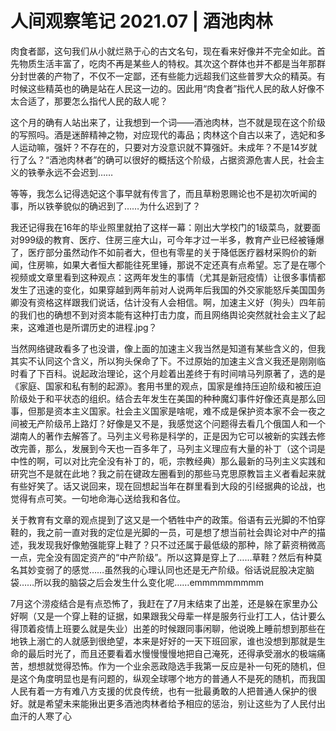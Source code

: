 # 人间观察笔记 2021.07 | 酒池肉林

肉食者鄙，这句我们从小就烂熟于心的古文名句，现在看来好像并不完全如此。首先物质生活丰富了，吃肉不再是某些人的特权。其次这个群体也并不都是当年那群分封世袭的产物了，不仅不一定鄙，还有些能力远超我们这些普罗大众的精英。有时候这些精英也的确是站在人民这一边的。因此用“肉食者”指代人民的敌人好像不太合适了，那要怎么指代人民的敌人呢？

这个月的确有人站出来了，让我想到一个词——酒池肉林，岂不就是现在这个阶级的写照吗。酒是迷醉精神之物，对应现代的毒品；肉林这个自古以来了，选妃和多人运动嘛，强奸？不存在的，只要对方没意识就不算强奸。未成年？不是14岁就行了么？“酒池肉林者”的确可以很好的概括这个阶级，占据资源危害人民，社会主义的铁拳永远不会迟到……

等等，我怎么记得选妃这个事早就有传言了，而且草粉恩赐论也不是初次听闻的事，所以铁拳貌似的确迟到了……为什么迟到了？

我还记得我在16年的毕业照里就拍了这样一幕：刚出大学校门的1级菜鸟，就要面对999级的教育、医疗、住房三座大山，可今年才过一半多，教育产业已经被锤爆了，医疗部分虽然动作不如前者大，但也有零星的关于降低医疗器材采购价的新闻，住房嘛，如果大者恒大都能往死里锤，那说不定还真有点希望。忘了是在哪个视频或文章里看到这种观点：这两年发生的事情（尤其是新冠疫情）让很多事情都发生了迅速的变化，如果穿越到两年前对人说两年后我国的外交家能怒斥美国国务卿没有资格这样跟我们说话，估计没有人会相信。啊，加速主义好（狗头）四年前的我们也的确想不到对资本能有这种打击力度，而且网络舆论突然就社会主义了起来，这难道也是所谓历史的进程.jpg？

当然网络键政看多了也没谱，像上面的加速主义我当然是知道有某些含义的，但我其实不认同这个含义，所以狗头保命了下。不过原始的加速主义含义我还是刚刚临时看了下百科。说起政治理论，这个月趁着出差终于有时间啃马列原著了，选的是《家庭、国家和私有制的起源》。套用书里的观点，国家是维持压迫阶级和被压迫阶级处于和平状态的组织。结合去年发生在美国的种种魔幻事件好像还真是那么回事，但那是资本主义国家。社会主义国家是啥呢，难不成是保护资本家不会一夜之间被无产阶级吊上路灯？好像是又不是，我感觉这个问题得去看几个俄国人和一个湖南人的著作去解答了。马列主义号称是科学的，正是因为它可以被新的实践去修改完善，那么，发展到今天也一百多年了，马列主义理应有大量的补丁（这个词是中性的啊，可以对比完全没有补丁的，呃，宗教经典）那么最新的马列主义实践和研究岂不是就在此地？我之前在键政左圈看到的那些马克思原教旨主义者看起来就有些好笑了。话又说回来，现在回想起当年在群里看到大段的引经据典的论战，也觉得有点可笑。一句地命海心送给我和各位。

关于教育有文章的观点提到了这又是一个牺牲中产的政策。俗语有云光脚的不怕穿鞋的，我之前一直对我的定位是光脚的一员，可是想了想当前社会舆论对中产的描述，我发现我好像勉强能穿上鞋了？只不过还属于最低级的那种，除了薪资稍微高一点，完全没有固定资产的“中产阶级”。所以这算是穿上了……草鞋？然后有种莫名其妙变弱了的感觉……虽然我的心理认同也还是无产阶级。俗话说屁股决定脑袋……所以我的脑袋之后会发生什么变化呢……emmmmmmmmm

7月这个涝疫结合是有点恐怖了，我赶在了7月末结束了出差，还是躲在家里办公好啊（又是一个穿上鞋的证据，如果跟我父母辈一样是服务行业打工人，估计要么得顶着疫情上班要么就是失业）出差的时候跟同事闲聊，他说晚上睡前想到那些在地铁上溺亡的人就感到很绝望，本来是好好的一天下班回家，谁也没想到那就是生命的最后时光了，而且还要看着水慢慢慢慢地把自己淹死，还得承受溺水的极端痛苦，想想就觉得恐怖。作为一个业余恶政隐选手我第一反应是补一句死的随机，但是这个角度明显也是有问题的，纵观全球哪个地方的普通人不是死的随机，而我国人民有着一方有难八方支援的优良传统，也有一批最勇敢的人把普通人保护的很好。就是希望未来能揪出更多酒池肉林者给予相应的惩治，别让这些为了人民付出血汗的人寒了心
